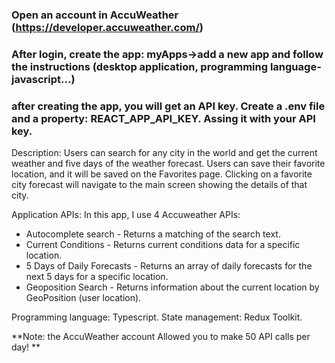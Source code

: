  ### Open an account in AccuWeather (https://developer.accuweather.com/)

 ### After login, create the app: myApps->add a new app and follow the instructions (desktop application, programming language- javascript...)

 ### after creating the app, you will get an API key. Create a .env file and a property: REACT_APP_API_KEY. Assing it with your API key. 
 
Description: 
Users can search for any city in the world and get the current weather and five days of the weather forecast.
Users can save their favorite location, and it will be saved on the Favorites page. 
Clicking on a favorite city forecast will navigate to the main screen showing the details of that city.

Application APIs:
In this app, I use 4 Accuweather APIs: 

- Autocomplete search - Returns a matching of the search text. 
- Current Conditions - Returns current conditions data for a specific location. 
- 5 Days of Daily Forecasts - Returns an array of daily forecasts for the next 5 days for a specific location. 
- Geoposition Search - Returns information about the current location by GeoPosition (user location).

Programming language: Typescript.
State management: Redux Toolkit.

**Note: the AccuWeather account Allowed you to make 50 API calls per day! **
